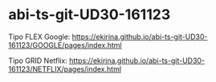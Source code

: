 # abi-ts-git-UD30-161123
Tipo FLEX Google:
https://ekirina.github.io/abi-ts-git-UD30-161123/GOOGLE/pages/index.html

Tipo GRID Netflix:
https://ekirina.github.io/abi-ts-git-UD30-161123/NETFLIX/pages/index.html
